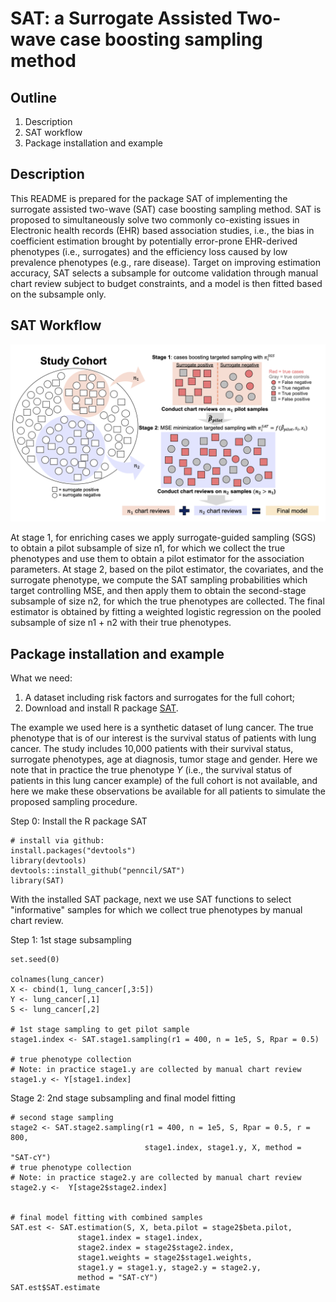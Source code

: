 # SAT: a Surrogate Assisted Two-wave case boosting sampling method


## Outline

1. Description 
2. SAT workflow
3. Package installation and example

## Description

This README is prepared for the package SAT of implementing the surrogate assisted two-wave (SAT) case boosting sampling method. SAT is proposed to simultaneously solve two commonly co-existing issues in Electronic health records (EHR) based association studies, i.e., the bias in coefficient estimation brought by potentially error-prone EHR-derived phenotypes (i.e., surrogates) and the efficiency loss caused by low prevalence phenotypes (e.g., rare disease). Target on improving estimation accuracy, SAT selects a subsample for outcome validation through manual chart review subject to budget constraints, and a model is then fitted based on the subsample only.



## SAT Workflow
![](Figure0.png)

At stage 1, for enriching cases we apply surrogate-guided sampling (SGS) to obtain a pilot subsample of size n1, for which we collect the true phenotypes and use them to obtain a pilot estimator for the association parameters. At stage 2, based on the pilot estimator, the covariates, and the surrogate phenotype, we compute the SAT sampling probabilities which target controlling MSE, and then apply them to obtain the second-stage subsample of size n2, for which the true phenotypes are collected. The final estimator is obtained by fitting a weighted logistic regression on the pooled subsample of size n1 + n2 with their true phenotypes.

## Package installation and example
What we need:
1. A dataset including risk factors and surrogates for the full cohort;
2. Download and install R package [SAT](https://github.com/Penncil/SAT).

The example we used here is a synthetic dataset of lung cancer. The true phenotype that is of our interest is the survival status of patients with lung cancer. The study includes 10,000 patients with their survival status, surrogate phenotypes, age at diagnosis, tumor stage and gender. Here we note that in practice the true phenotype $Y$ (i.e., the survival status of patients in this lung cancer example) of the full cohort is not available, and here we make these observations be available for all patients to simulate the proposed sampling procedure.

Step 0: Install the R package SAT

```{r}
# install via github:
install.packages("devtools")
library(devtools)
devtools::install_github("penncil/SAT")
library(SAT)
```
With the installed SAT package, next we use SAT functions to select "informative" samples for which we collect true phenotypes by manual chart review. 

Step 1: 1st stage subsampling
```{r}
set.seed(0)

colnames(lung_cancer)
X <- cbind(1, lung_cancer[,3:5])
Y <- lung_cancer[,1]
S <- lung_cancer[,2]

# 1st stage sampling to get pilot sample
stage1.index <- SAT.stage1.sampling(r1 = 400, n = 1e5, S, Rpar = 0.5)

# true phenotype collection
# Note: in practice stage1.y are collected by manual chart review
stage1.y <- Y[stage1.index]
```


Stage 2: 2nd stage subsampling and final model fitting 
```{r}
# second stage sampling
stage2 <- SAT.stage2.sampling(r1 = 400, n = 1e5, S, Rpar = 0.5, r = 800,
                              stage1.index, stage1.y, X, method = "SAT-cY")
# true phenotype collection
# Note: in practice stage2.y are collected by manual chart review
stage2.y <-  Y[stage2$stage2.index]      


# final model fitting with combined samples
SAT.est <- SAT.estimation(S, X, beta.pilot = stage2$beta.pilot, 
               stage1.index = stage1.index,
               stage2.index = stage2$stage2.index,
               stage1.weights = stage2$stage1.weights,
               stage1.y = stage1.y, stage2.y = stage2.y,
               method = "SAT-cY")
SAT.est$SAT.estimate
```

